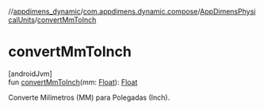 //[appdimens_dynamic](../../../index.md)/[com.appdimens.dynamic.compose](../index.md)/[AppDimensPhysicalUnits](index.md)/[convertMmToInch](convert-mm-to-inch.md)

# convertMmToInch

[androidJvm]\
fun [convertMmToInch](convert-mm-to-inch.md)(mm: [Float](https://kotlinlang.org/api/core/kotlin-stdlib/kotlin/-float/index.html)): [Float](https://kotlinlang.org/api/core/kotlin-stdlib/kotlin/-float/index.html)

Converte Milímetros (MM) para Polegadas (Inch).